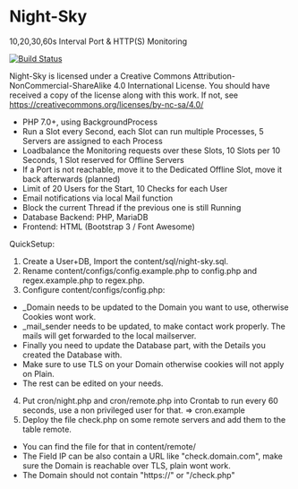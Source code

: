# Night-Sky

10,20,30,60s Interval Port & HTTP(S) Monitoring

[![Build Status](https://travis-ci.org/Ne00n/Night-Sky.svg?branch=Release)](https://travis-ci.org/Ne00n/Night-Sky)

Night-Sky is licensed under a Creative Commons Attribution-NonCommercial-ShareAlike 4.0 International License.
You should have received a copy of the license along with this
work. If not, see https://creativecommons.org/licenses/by-nc-sa/4.0/

- PHP 7.0+, using BackgroundProcess
- Run a Slot every Second, each Slot can run multiple Processes, 5 Servers are assigned to each Process
- Loadbalance the Monitoring requests over these Slots, 10 Slots per 10 Seconds, 1 Slot reserved for Offline Servers
- If a Port is not reachable, move it to the Dedicated Offline Slot, move it back afterwards (planned)
- Limit of 20 Users for the Start, 10 Checks for each User
- Email notifications via local Mail function
- Block the current Thread if the previous one is still Running
- Database Backend: PHP, MariaDB
- Frontend: HTML (Bootstrap 3 / Font Awesome)

QuickSetup:

1. Create a User+DB, Import the content/sql/night-sky.sql.
2. Rename content/configs/config.example.php to config.php and regex.example.php to regex.php.
3. Configure content/configs/config.php:
- _Domain needs to be updated to the Domain you want to use, otherwise Cookies wont work.
- _mail_sender needs to be updated, to make contact work properly. The mails will get forwarded to the local mailserver.
- Finally you need to update the Database part, with the Details you created the Database with.
- Make sure to use TLS on your Domain otherwise cookies will not apply on Plain.
- The rest can be edited on your needs.
4. Put cron/night.php and cron/remote.php into Crontab to run every 60 seconds, use a non privileged user for that. => cron.example
5. Deploy the file check.php on some remote servers and add them to the table remote.<br />
- You can find the file for that in content/remote/<br />
- The Field IP can be also contain a URL like "check.domain.com", make sure the Domain is reachable over TLS, plain wont work.<br>
- The Domain should not contain "https://" or "/check.php"
